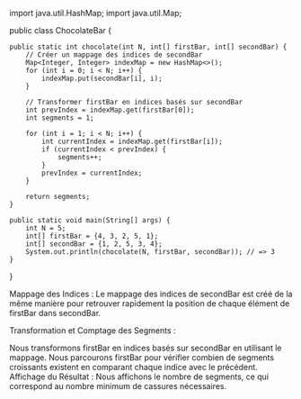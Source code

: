 import java.util.HashMap;
import java.util.Map;

public class ChocolateBar {

    public static int chocolate(int N, int[] firstBar, int[] secondBar) {
        // Créer un mappage des indices de secondBar
        Map<Integer, Integer> indexMap = new HashMap<>();
        for (int i = 0; i < N; i++) {
            indexMap.put(secondBar[i], i);
        }

        // Transformer firstBar en indices basés sur secondBar
        int prevIndex = indexMap.get(firstBar[0]);
        int segments = 1;

        for (int i = 1; i < N; i++) {
            int currentIndex = indexMap.get(firstBar[i]);
            if (currentIndex < prevIndex) {
                segments++;
            }
            prevIndex = currentIndex;
        }

        return segments;
    }

    public static void main(String[] args) {
        int N = 5;
        int[] firstBar = {4, 3, 2, 5, 1};
        int[] secondBar = {1, 2, 5, 3, 4};
        System.out.println(chocolate(N, firstBar, secondBar)); // => 3
    }
}



Mappage des Indices : Le mappage des indices de secondBar est créé de la même manière pour retrouver rapidement la position de chaque élément de firstBar dans secondBar.

Transformation et Comptage des Segments :

Nous transformons firstBar en indices basés sur secondBar en utilisant le mappage.
Nous parcourons firstBar pour vérifier combien de segments croissants existent en comparant chaque indice avec le précédent.
Affichage du Résultat : Nous affichons le nombre de segments, ce qui correspond au nombre minimum de cassures nécessaires.

